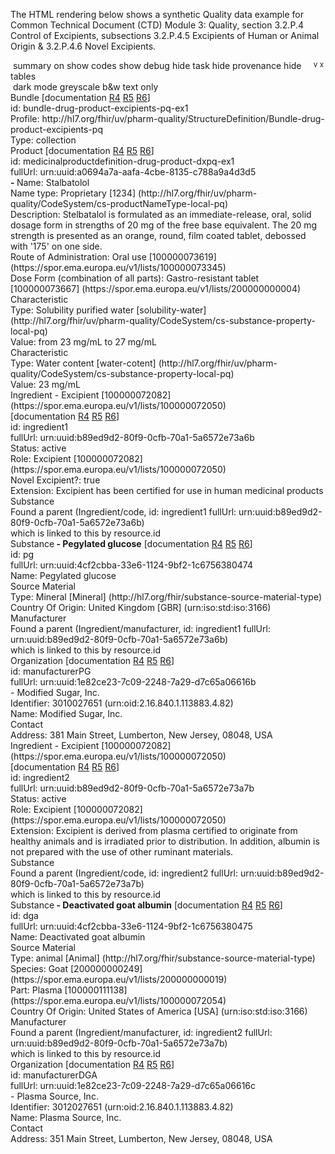 The HTML rendering below shows a synthetic Quality data example for Common Technical Document (CTD) Module 3: Quality, section 3.2.P.4 Control of Excipients, subsections 3.2.P.4.5 Excipients of Human or Animal Origin & 3.2.P.4.6 Novel Excipients.
<html>
<body>
<div class="greyable">
<div class="controls remove"><span> </span><span class="button" onclick="toggleSummary(this)" title="summary view">summary on</span><span> </span><span class="button" onclick="toggleCodes(this)" title="details of code systems">show codes</span><span> </span><span class="button" onclick="toggleDebug(this)" title="extra technical info">show debug</span><span style="float:right; margin-right:3px;"><span class="buttonNoUnderlineHidden" onclick="toggleLowerControls(this)"><sup title="expand this"> v </sup></span><span class="buttonNoUnderline" onclick="toggleRemove(this)"><sup title="close this">x</sup></span></span><span> </span><span class="button" onclick="toggleRemoveTask(this)" title="details of tasks for changes">hide task</span><span> </span><span class="button" onclick="toggleRemoveProvenance(this)" title="details of provenance for changes">hide provenance</span><span> </span><span class="button" onclick="toggleRemoveTables(this)" title="tabular data">hide tables</span><br><span> </span><span class="button" onclick="toggleDarkMode(this)" title="darkened display">dark mode</span><span> </span><span class="button" onclick="toggleApplyGreyscale(this)" title="grey and white display">greyscale</span><span> </span><span class="button" onclick="toggleBlackAndWhite(this,false)" title="black and white display">b&amp;w</span><span> </span><span class="button" onclick="togglePlainMode(this);" title="plain text display">text only</span></div>
<div class="divBody">
<div style="position:relative" class="summaryUnit" ondblclick="summaryHandler(event)">
<div class="debugOffBorder">
<div class="bundleBorder">
<div class="debugOff">
<div class="bundle"><a class="plainLink"><span class="bold" title="Bundle (id: bundle-drug-product-excipients-pq-ex1)
Profile: http://hl7.org/fhir/uv/pharm-quality/StructureDefinition/Bundle-drug-product-excipients-pq 

<Bundle>
    <id value=&quot;bundle-drug-product-excipients-pq-ex1&quot;/>
    <meta>
        <profile value=&quot;http://hl7.org/fhir/uv/pharm-quality/StructureDefinition/Bundle-drug-product-excipients-pq&quot;/>
    </meta>
    <type value=&quot;collection&quot;/>
    <!-- MedicinalProductDefinition - the main resource in any product scenario -->
    <entry>
        <fullUrl value=&quot;urn:uuid:a0694a7a-aafa-4cbe-8135-c788a9a4d3d5&quot;/>
        <resource>
            <!-- Section 1.1 - DP Identification -->
            <MedicinalProductDefinition>
                <id value=&quot;medicinalproductdefinition-drug-product-dxpq-ex1&quot;/>
                <description value=&quot;Stelbatalol is formulated as an immediate-release, oral, solid dosage form in strengths of 20 mg of the free base equivalent. The 20 mg strength is presented as an orange, round, film coated tablet, debossed with '175' on one side.&quot;/>
                <combinedPharmaceuticalDoseForm>
                    <coding>
                        <system value=&quot;https://spor.ema.europa.eu/v1/lists/200000000004&quot;/>
                        <code value=&quot;100000073667&quot;/>
                        <display value=&quot;Gastro-resistant tablet&quot;/>
                    </coding>
                </combinedPharmaceuticalDoseForm>
                <route>
                    <coding>
                        <system value=&quot;https://spor.ema.europa.eu/v1/lists/100000073345&quot;/>
                        <code value=&quot;100000073619&quot;/>
                        <display value=&quot;Oral use&quot;/>
                    </coding>
                </route>
                <name>
                    <productName value=&quot;Stalbatolol&quot;/>
                    <type>
                        <coding>
                            <system value=&quot;http://hl7.org/fhir/uv/pharm-quality/CodeSystem/cs-productNameType-local-pq&quot;/>
                            <code value=&quot;1234&quot;/>
                            <display value=&quot;Proprietary&quot;/>
                        </coding>
                    </type>
                </name>
                <characteristic>
                    <extension url=&quot;http://hl7.org/fhir/uv/pharm-quality/StructureDefinition/Extension-substance-property-range-pq&quot;>
                        <valueRange>
                            <low>
                                <value value=&quot;23&quot;/>
                                <unit value=&quot;mg/mL&quot;/>
                            </low>
                            <high>
                                <value value=&quot;27&quot;/>
                                <unit value=&quot;mg/mL&quot;/>
                            </high>
                        </valueRange>
                    </extension>
                    <type>
                        <coding>
                            <system value=&quot;http://hl7.org/fhir/uv/pharm-quality/CodeSystem/cs-substance-property-local-pq&quot;/>
                            <code value=&quot;solubility-water&quot;/>
                            <display value=&quot;Solubility purified water&quot;/>
                        </coding>
                    </type>
                </characteristic>
                <characteristic>
                    <type>
                        <coding>
                            <system value=&quot;http://hl7.org/fhir/uv/pharm-quality/CodeSystem/cs-substance-property-local-pq&quot;/>
                            <code value=&quot;water-cotent&quot;/>
                            <display value=&quot;Water content&quot;/>
                        </coding>
                    </type>
                    <valueQuantity>
                        <value value=&quot;23&quot;/>
                        <unit value=&quot;mg/mL&quot;/>
                    </valueQuantity>
                </characteristic>
            </MedicinalProductDefinition>
        </resource>
    </entry>
    <entry>
        <fullUrl value=&quot;urn:uuid:1e82ce23-7c09-2248-7a29-d7c65a06616b&quot;/>
        <resource>
            <Organization>
                <id value=&quot;manufacturerPG&quot;/>
                <identifier>
                    <!-- FDA establishment identifier -->
                    <system value=&quot;urn:oid:2.16.840.1.113883.4.82&quot;/>
                    <value value=&quot;3010027651&quot;/>
                </identifier>
                <name value=&quot;Modified Sugar, Inc.&quot;/>
                <contact>
                    <address>
                        <line value=&quot;381 Main Street&quot;/>
                        <city value=&quot;Lumberton&quot;/>
                        <state value=&quot;New Jersey&quot;/>
                        <postalCode value=&quot;08048&quot;/>
                        <country value=&quot;USA&quot;/>
                    </address>
                </contact>
            </Organization>
        </resource>
    </entry>
    <entry>
        <fullUrl value=&quot;urn:uuid:1e82ce23-7c09-2248-7a29-d7c65a06616c&quot;/>
        <resource>
            <Organization>
                <id value=&quot;manufacturerDGA&quot;/>
                <identifier>
                    <!-- FDA establishment identifier -->
                    <system value=&quot;urn:oid:2.16.840.1.113883.4.82&quot;/>
                    <value value=&quot;3012027651&quot;/>
                </identifier>
                <name value=&quot;Plasma Source, Inc.&quot;/>
                <contact>
                    <address>
                        <line value=&quot;351 Main Street&quot;/>
                        <city value=&quot;Lumberton&quot;/>
                        <state value=&quot;New Jersey&quot;/>
                        <postalCode value=&quot;08048&quot;/>
                        <country value=&quot;USA&quot;/>
                    </address>
                </contact>
            </Organization>
        </resource>
    </entry>
    <entry>
        <fullUrl value=&quot;urn:uuid:b89ed9d2-80f9-0cfb-70a1-5a6572e73a6b&quot;/>
        <resource>
            <Ingredient>
                <id value=&quot;ingredient1&quot;/>
                <extension url=&quot;http://hl7.org/fhir/uv/pharm-quality/StructureDefinition/Extension-novel-excipient-pq&quot;>
                    <valueBoolean value=&quot;true&quot;/>
                </extension>
                <extension url=&quot;http://hl7.org/fhir/uv/pharm-quality/StructureDefinition/Extension-suitability-for-use-pq&quot;>
                    <valueString value=&quot;Excipient has been certified for use in human medicinal products&quot;/>
                </extension>
                <status value=&quot;active&quot;/>
                <for>
                    <reference value=&quot;MedicinalProductDefinition/medicinalproductdefinition-drug-product-dxpq-ex1&quot;/>
                </for>
                <role>
                    <coding>
                        <system value=&quot;https://spor.ema.europa.eu/v1/lists/100000072050&quot;/>
                        <code value=&quot;100000072082&quot;/>
                        <display value=&quot;Excipient&quot;/>
                    </coding>
                </role>
                <manufacturer>
                    <manufacturer>
                        <reference value=&quot;Organization/manufacturerPG&quot;/>
                    </manufacturer>
                </manufacturer>
                <substance>
                    <code>
                        <reference>
                            <reference value=&quot;SubstanceDefinition/pg&quot;/>
                        </reference>
                    </code>
                </substance>
            </Ingredient>
        </resource>
    </entry>
    <!-- Section 2.1 - DP Composition - Product Component -->
    <entry>
        <fullUrl value=&quot;urn:uuid:4cf2cbba-33e6-1124-9bf2-1c6756380474&quot;/>
        <resource>
            <SubstanceDefinition>
                <id value=&quot;pg&quot;/>
                <name>
                    <name value=&quot;Pegylated glucose&quot;/>
                </name>
                <sourceMaterial>
                    <type>
                        <coding>
                            <system value=&quot;http://hl7.org/fhir/substance-source-material-type&quot;/>
                            <code value=&quot;Mineral&quot;/>
                            <display value=&quot;Mineral&quot;/>
                            <!-- to mean &quot;non-biological&quot; -->
                        </coding>
                    </type>
                    <countryOfOrigin>
                        <coding>
                            <system value=&quot;urn:iso:std:iso:3166&quot;/>
                            <code value=&quot;GBR&quot;/>
                            <display value=&quot;United Kingdom&quot;/>
                        </coding>
                    </countryOfOrigin>
                </sourceMaterial>
            </SubstanceDefinition>
        </resource>
    </entry>
    <entry>
        <fullUrl value=&quot;urn:uuid:b89ed9d2-80f9-0cfb-70a1-5a6572e73a7b&quot;/>
        <resource>
            <Ingredient>
                <id value=&quot;ingredient2&quot;/>
                <extension url=&quot;http://hl7.org/fhir/uv/pharm-quality/StructureDefinition/Extension-suitability-for-use-pq&quot;>
                    <valueString value=&quot;Excipient is derived from plasma certified to originate from healthy animals and is irradiated prior to distribution.  In addition, albumin is not prepared with the use of other ruminant materials.&quot;/>
                </extension>
                <status value=&quot;active&quot;/>
                <for>
                    <reference value=&quot;MedicinalProductDefinition/medicinalproductdefinition-drug-product-dxpq-ex1&quot;/>
                </for>
                <role>
                    <coding>
                        <system value=&quot;https://spor.ema.europa.eu/v1/lists/100000072050&quot;/>
                        <code value=&quot;100000072082&quot;/>
                        <display value=&quot;Excipient&quot;/>
                    </coding>
                </role>
                <manufacturer>
                    <manufacturer>
                        <reference value=&quot;Organization/manufacturerDGA&quot;/>
                    </manufacturer>
                </manufacturer>
                <substance>
                    <code>
                        <reference>
                            <reference value=&quot;SubstanceDefinition/dga&quot;/>
                        </reference>
                    </code>
                </substance>
            </Ingredient>
        </resource>
    </entry>
    <entry>
        <fullUrl value=&quot;urn:uuid:4cf2cbba-33e6-1124-9bf2-1c6756380475&quot;/>
        <resource>
            <SubstanceDefinition>
                <id value=&quot;dga&quot;/>
                <name>
                    <name value=&quot;Deactivated goat albumin&quot;/>
                </name>
                <sourceMaterial>
                    <type>
                        <coding>
                            <system value=&quot;http://hl7.org/fhir/substance-source-material-type&quot;/>
                            <code value=&quot;Animal&quot;/>
                            <display value=&quot;animal&quot;/>
                        </coding>
                    </type>
                    <species>
                        <coding>
                            <system value=&quot;https://spor.ema.europa.eu/v1/lists/200000000019&quot;/>
                            <code value=&quot;200000000249&quot;/>
                            <display value=&quot;Goat&quot;/>
                        </coding>
                    </species>
                    <part>
                        <coding>
                            <system value=&quot;https://spor.ema.europa.eu/v1/lists/100000072054&quot;/>
                            <code value=&quot;100000111138&quot;/>
                            <display value=&quot;Plasma&quot;/>
                        </coding>
                    </part>
                    <countryOfOrigin>
                        <coding>
                            <system value=&quot;urn:iso:std:iso:3166&quot;/>
                            <code value=&quot;USA&quot;/>
                            <display value=&quot;United States of America&quot;/>
                        </coding>
                    </countryOfOrigin>
                </sourceMaterial>
            </SubstanceDefinition>
        </resource>
    </entry>" id="Bundle-bundle-drug-product-excipients-pq-ex1">Bundle</span></a><span class="debugOff"> [documentation <a target="_blank" href="http://hl7.org/fhir/R4/bundle.html#tt-uml">R4</a> <a target="_blank" href="http://hl7.org/fhir/bundle.html#tt-uml">R5</a> <a target="_blank" href="http://build.fhir.org/bundle.html#tt-uml">R6</a>]</span><div class="debugOff">id: bundle-drug-product-excipients-pq-ex1</div>
<div class="debugOff"></div>
<div class="debugOff"><span title="
<Bundle>
    <meta>
        <profile value=&quot;http://hl7.org/fhir/uv/pharm-quality/StructureDefinition/Bundle-drug-product-excipients-pq&quot;>">Profile: </span><span>http://hl7.org/fhir/uv/pharm-quality/StructureDefinition/Bundle-drug-product-excipients-pq</span></div>
<div><span title="
<Bundle>
    ...
    <type value=&quot;collection&quot;>">Type: </span><span><span>collection</span></span></div>
</div>
</div>
<div>
<div ondblclick="summaryHandler(event)" class="indent mpd summaryUnit"><a class="plainLink"><span class="bold" title="MedicinalProductDefinition (id: medicinalproductdefinition-drug-product-dxpq-ex1)(fullUrl: urn:uuid:a0694a7a-aafa-4cbe-8135-c788a9a4d3d5)

<Bundle>
    <entry>
        <resource>
            <MedicinalProductDefinition>
                <id value=&quot;medicinalproductdefinition-drug-product-dxpq-ex1&quot;/>
                <description value=&quot;Stelbatalol is formulated as an immediate-release, oral, solid dosage form in strengths of 20 mg of the free base equivalent. The 20 mg strength is presented as an orange, round, film coated tablet, debossed with '175' on one side.&quot;/>
                <combinedPharmaceuticalDoseForm>
                    <coding>
                        <system value=&quot;https://spor.ema.europa.eu/v1/lists/200000000004&quot;/>
                        <code value=&quot;100000073667&quot;/>
                        <display value=&quot;Gastro-resistant tablet&quot;/>
                    </coding>
                </combinedPharmaceuticalDoseForm>
                <route>
                    <coding>
                        <system value=&quot;https://spor.ema.europa.eu/v1/lists/100000073345&quot;/>
                        <code value=&quot;100000073619&quot;/>
                        <display value=&quot;Oral use&quot;/>
                    </coding>
                </route>
                <name>
                    <productName value=&quot;Stalbatolol&quot;/>
                    <type>
                        <coding>
                            <system value=&quot;http://hl7.org/fhir/uv/pharm-quality/CodeSystem/cs-productNameType-local-pq&quot;/>
                            <code value=&quot;1234&quot;/>
                            <display value=&quot;Proprietary&quot;/>
                        </coding>
                    </type>
                </name>
                <characteristic>
                    <extension url=&quot;http://hl7.org/fhir/uv/pharm-quality/StructureDefinition/Extension-substance-property-range-pq&quot;>
                        <valueRange>
                            <low>
                                <value value=&quot;23&quot;/>
                                <unit value=&quot;mg/mL&quot;/>
                            </low>
                            <high>
                                <value value=&quot;27&quot;/>
                                <unit value=&quot;mg/mL&quot;/>
                            </high>
                        </valueRange>
                    </extension>
                    <type>
                        <coding>
                            <system value=&quot;http://hl7.org/fhir/uv/pharm-quality/CodeSystem/cs-substance-property-local-pq&quot;/>
                            <code value=&quot;solubility-water&quot;/>
                            <display value=&quot;Solubility purified water&quot;/>
                        </coding>
                    </type>
                </characteristic>
                <characteristic>
                    <type>
                        <coding>
                            <system value=&quot;http://hl7.org/fhir/uv/pharm-quality/CodeSystem/cs-substance-property-local-pq&quot;/>
                            <code value=&quot;water-cotent&quot;/>
                            <display value=&quot;Water content&quot;/>
                        </coding>
                    </type>
                    <valueQuantity>
                        <value value=&quot;23&quot;/>
                        <unit value=&quot;mg/mL&quot;/>
                    </valueQuantity>
                </characteristic>" id="MedicinalProductDefinition-medicinalproductdefinition-drug-product-dxpq-ex1">Product</span></a><span class="summaryHiddenOff"><span class="debugOff"> [documentation <a target="_blank" href="http://hl7.org/fhir/R4/medicinalproductdefinition.html#tt-uml">R4</a> <a target="_blank" href="http://hl7.org/fhir/medicinalproductdefinition.html#tt-uml">R5</a> <a target="_blank" href="http://build.fhir.org/medicinalproductdefinition.html#tt-uml">R6</a>]</span><div class="debugOff">id: medicinalproductdefinition-drug-product-dxpq-ex1</div>
<div class="debugOff"> fullUrl: urn:uuid:a0694a7a-aafa-4cbe-8135-c788a9a4d3d5</div></span><div class="summaryHiddenOff"></div><span class="summaryShowsOff"><b> - </b></span><span title="
<Bundle>
    <entry>
        <resource>
            <MedicinalProductDefinition>
                ...
                <name>
                    <productName value=&quot;Stalbatolol&quot;/>
                    <type>
                        <coding>
                            <system value=&quot;http://hl7.org/fhir/uv/pharm-quality/CodeSystem/cs-productNameType-local-pq&quot;/>
                            <code value=&quot;1234&quot;/>
                            <display value=&quot;Proprietary&quot;/>
                        </coding>
                    </type>" class="bold"><span class="summaryHiddenOff">Name: </span><span>Stalbatolol</span></span><div class="summaryHiddenOff">
<div><span title="
<Bundle>
    <entry>
        <resource>
            <MedicinalProductDefinition>
                <name>
                    ...
                    <type>
                        <coding>
                            <system value=&quot;http://hl7.org/fhir/uv/pharm-quality/CodeSystem/cs-productNameType-local-pq&quot;/>
                            <code value=&quot;1234&quot;/>
                            <display value=&quot;Proprietary&quot;/>
                        </coding>">Name type: </span><span title="
<Bundle>
    <entry>
        <resource>
            <MedicinalProductDefinition>
                <name>
                    <type>
                        <coding>
                            <system value=&quot;http://hl7.org/fhir/uv/pharm-quality/CodeSystem/cs-productNameType-local-pq&quot;/>
                            <code value=&quot;1234&quot;/>
                            <display value=&quot;Proprietary&quot;/>">Proprietary<span class="greyOff"> [1234]</span><span class="greyOff"> (http://hl7.org/fhir/uv/pharm-quality/CodeSystem/cs-productNameType-local-pq)</span></span></div>
</div>
<div class="summaryHiddenOff">
<div><span title="
<Bundle>
    <entry>
        <resource>
            <MedicinalProductDefinition>
                ...
                <description value=&quot;Stelbatalol is formulated as an immediate-release, oral, solid dosage form in strengths of 20 mg of the free base equivalent. The 20 mg strength is presented as an orange, round, film coated tablet, debossed with '175' on one side.&quot;>">Description: </span><span>Stelbatalol is formulated as an immediate-release, oral, solid dosage form in strengths of 20 mg of the free base equivalent. The 20 mg strength is presented as an orange, round, film coated tablet, debossed with '175' on one side.</span></div>
<div><span title="
<Bundle>
    <entry>
        <resource>
            <MedicinalProductDefinition>
                ...
                <route>
                    <coding>
                        <system value=&quot;https://spor.ema.europa.eu/v1/lists/100000073345&quot;/>
                        <code value=&quot;100000073619&quot;/>
                        <display value=&quot;Oral use&quot;/>
                    </coding>">Route of Administration: </span><span title="
<Bundle>
    <entry>
        <resource>
            <MedicinalProductDefinition>
                <route>
                    <coding>
                        <system value=&quot;https://spor.ema.europa.eu/v1/lists/100000073345&quot;/>
                        <code value=&quot;100000073619&quot;/>
                        <display value=&quot;Oral use&quot;/>">Oral use<span class="greyOff"> [100000073619]</span><span class="greyOff"> (https://spor.ema.europa.eu/v1/lists/100000073345)</span></span></div>
<div><span title="
<Bundle>
    <entry>
        <resource>
            <MedicinalProductDefinition>
                ...
                <combinedPharmaceuticalDoseForm>
                    <coding>
                        <system value=&quot;https://spor.ema.europa.eu/v1/lists/200000000004&quot;/>
                        <code value=&quot;100000073667&quot;/>
                        <display value=&quot;Gastro-resistant tablet&quot;/>
                    </coding>">Dose Form (combination of all parts): </span><span title="
<Bundle>
    <entry>
        <resource>
            <MedicinalProductDefinition>
                <combinedPharmaceuticalDoseForm>
                    <coding>
                        <system value=&quot;https://spor.ema.europa.eu/v1/lists/200000000004&quot;/>
                        <code value=&quot;100000073667&quot;/>
                        <display value=&quot;Gastro-resistant tablet&quot;/>">Gastro-resistant tablet<span class="greyOff"> [100000073667]</span><span class="greyOff"> (https://spor.ema.europa.eu/v1/lists/200000000004)</span></span></div>
<div class="summaryHiddenOff">
<div class="indent mpdl2"><span title="
<Bundle>
    <entry>
        <resource>
            <MedicinalProductDefinition>
                ...
                <characteristic>
                    <extension url=&quot;http://hl7.org/fhir/uv/pharm-quality/StructureDefinition/Extension-substance-property-range-pq&quot;>
                        <valueRange>
                            <low>
                                <value value=&quot;23&quot;/>
                                <unit value=&quot;mg/mL&quot;/>
                            </low>
                            <high>
                                <value value=&quot;27&quot;/>
                                <unit value=&quot;mg/mL&quot;/>
                            </high>
                        </valueRange>
                    </extension>
                    <type>
                        <coding>
                            <system value=&quot;http://hl7.org/fhir/uv/pharm-quality/CodeSystem/cs-substance-property-local-pq&quot;/>
                            <code value=&quot;solubility-water&quot;/>
                            <display value=&quot;Solubility purified water&quot;/>
                        </coding>
                    </type>">Characteristic</span><div><span title="
<Bundle>
    <entry>
        <resource>
            <MedicinalProductDefinition>
                <characteristic>
                    ...
                    <type>
                        <coding>
                            <system value=&quot;http://hl7.org/fhir/uv/pharm-quality/CodeSystem/cs-substance-property-local-pq&quot;/>
                            <code value=&quot;solubility-water&quot;/>
                            <display value=&quot;Solubility purified water&quot;/>
                        </coding>">Type: <span title="
<Bundle>
    <entry>
        <resource>
            <MedicinalProductDefinition>
                <characteristic>
                    <type>
                        <coding>
                            <system value=&quot;http://hl7.org/fhir/uv/pharm-quality/CodeSystem/cs-substance-property-local-pq&quot;/>
                            <code value=&quot;solubility-water&quot;/>
                            <display value=&quot;Solubility purified water&quot;/>">Solubility purified water<span class="greyOff"> [solubility-water]</span><span class="greyOff"> (http://hl7.org/fhir/uv/pharm-quality/CodeSystem/cs-substance-property-local-pq)</span></span></span></div>
<div><span title="
<Bundle>
    <entry>
        <resource>
            <MedicinalProductDefinition>
                <characteristic>
                    <extension url=&quot;http://hl7.org/fhir/uv/pharm-quality/StructureDefinition/Extension-substance-property-range-pq&quot;>
                        <valueRange>
                            <low>
                                <value value=&quot;23&quot;/>
                                <unit value=&quot;mg/mL&quot;/>
                            </low>
                            <high>
                                <value value=&quot;27&quot;/>
                                <unit value=&quot;mg/mL&quot;/>
                            </high>">Value: from <span title="
<Bundle>
    <entry>
        <resource>
            <MedicinalProductDefinition>
                <characteristic>
                    <extension url=&quot;http://hl7.org/fhir/uv/pharm-quality/StructureDefinition/Extension-substance-property-range-pq&quot;>
                        <valueRange>
                            <low>
                                <value value=&quot;23&quot;/>
                                <unit value=&quot;mg/mL&quot;/>">23 mg/mL</span> to <span title="
<Bundle>
    <entry>
        <resource>
            <MedicinalProductDefinition>
                <characteristic>
                    <extension url=&quot;http://hl7.org/fhir/uv/pharm-quality/StructureDefinition/Extension-substance-property-range-pq&quot;>
                        <valueRange>
                            ...
                            <high>
                                <value value=&quot;27&quot;/>
                                <unit value=&quot;mg/mL&quot;/>">27 mg/mL</span></span></div>
</div>
</div>
<div class="summaryHiddenOff">
<div class="indent mpdl2"><span title="
<Bundle>
    <entry>
        <resource>
            <MedicinalProductDefinition>
                ...
                <characteristic>
                    <type>
                        <coding>
                            <system value=&quot;http://hl7.org/fhir/uv/pharm-quality/CodeSystem/cs-substance-property-local-pq&quot;/>
                            <code value=&quot;water-cotent&quot;/>
                            <display value=&quot;Water content&quot;/>
                        </coding>
                    </type>
                    <valueQuantity>
                        <value value=&quot;23&quot;/>
                        <unit value=&quot;mg/mL&quot;/>
                    </valueQuantity>">Characteristic</span><div><span title="
<Bundle>
    <entry>
        <resource>
            <MedicinalProductDefinition>
                <characteristic>
                    <type>
                        <coding>
                            <system value=&quot;http://hl7.org/fhir/uv/pharm-quality/CodeSystem/cs-substance-property-local-pq&quot;/>
                            <code value=&quot;water-cotent&quot;/>
                            <display value=&quot;Water content&quot;/>
                        </coding>">Type: <span title="
<Bundle>
    <entry>
        <resource>
            <MedicinalProductDefinition>
                <characteristic>
                    <type>
                        <coding>
                            <system value=&quot;http://hl7.org/fhir/uv/pharm-quality/CodeSystem/cs-substance-property-local-pq&quot;/>
                            <code value=&quot;water-cotent&quot;/>
                            <display value=&quot;Water content&quot;/>">Water content<span class="greyOff"> [water-cotent]</span><span class="greyOff"> (http://hl7.org/fhir/uv/pharm-quality/CodeSystem/cs-substance-property-local-pq)</span></span></span></div>
<div><span title="
<Bundle>
    <entry>
        <resource>
            <MedicinalProductDefinition>
                <characteristic>
                    ...
                    <valueQuantity>
                        <value value=&quot;23&quot;/>
                        <unit value=&quot;mg/mL&quot;/>">Value: <span title="
<Bundle>
    <entry>
        <resource>
            <MedicinalProductDefinition>
                <characteristic>
                    ...
                    <valueQuantity>
                        <value value=&quot;23&quot;/>
                        <unit value=&quot;mg/mL&quot;/>">23 mg/mL</span></span></div>
</div>
</div>
</div>
<div class="summaryHiddenOff"></div>
<div class="indent ing summaryUnit" ondblclick="summaryHandler(event)"><a class="plainLink"><span class="bold" title="Ingredient (id: ingredient1)(fullUrl: urn:uuid:b89ed9d2-80f9-0cfb-70a1-5a6572e73a6b)

<Bundle>
    <entry>
        <resource>
            <Ingredient>
                <id value=&quot;ingredient1&quot;/>
                <extension url=&quot;http://hl7.org/fhir/uv/pharm-quality/StructureDefinition/Extension-novel-excipient-pq&quot;>
                    <valueBoolean value=&quot;true&quot;/>
                </extension>
                <extension url=&quot;http://hl7.org/fhir/uv/pharm-quality/StructureDefinition/Extension-suitability-for-use-pq&quot;>
                    <valueString value=&quot;Excipient has been certified for use in human medicinal products&quot;/>
                </extension>
                <status value=&quot;active&quot;/>
                <for>
                    <reference value=&quot;MedicinalProductDefinition/medicinalproductdefinition-drug-product-dxpq-ex1&quot;/>
                </for>
                <role>
                    <coding>
                        <system value=&quot;https://spor.ema.europa.eu/v1/lists/100000072050&quot;/>
                        <code value=&quot;100000072082&quot;/>
                        <display value=&quot;Excipient&quot;/>
                    </coding>
                </role>
                <manufacturer>
                    <manufacturer>
                        <reference value=&quot;Organization/manufacturerPG&quot;/>
                    </manufacturer>
                </manufacturer>
                <substance>
                    <code>
                        <reference>
                            <reference value=&quot;SubstanceDefinition/pg&quot;/>
                        </reference>
                    </code>
                </substance>" id="Ingredient-ingredient1">Ingredient</span></a><span class="summaryShowsOff"> - <span title="
<Bundle>
    <entry>
        <resource>
            <Ingredient>
                <role>
                    <coding>
                        <system value=&quot;https://spor.ema.europa.eu/v1/lists/100000072050&quot;/>
                        <code value=&quot;100000072082&quot;/>
                        <display value=&quot;Excipient&quot;/>">Excipient<span class="greyOff"> [100000072082]</span><span class="greyOff"> (https://spor.ema.europa.eu/v1/lists/100000072050)</span></span></span><div class="summaryHiddenOff"><span class="debugOff"> [documentation <a target="_blank" href="http://hl7.org/fhir/R4/ingredient.html#tt-uml">R4</a> <a target="_blank" href="http://hl7.org/fhir/ingredient.html#tt-uml">R5</a> <a target="_blank" href="http://build.fhir.org/ingredient.html#tt-uml">R6</a>]</span><div class="debugOff">id: ingredient1</div>
<div class="debugOff"> fullUrl: urn:uuid:b89ed9d2-80f9-0cfb-70a1-5a6572e73a6b</div>
<div class="debugOff"><span title="
<Bundle>
    <entry>
        <resource>
            <Ingredient>
                ...
                <status value=&quot;active&quot;>">Status: </span><span>active</span></div>
<div><span title="
<Bundle>
    <entry>
        <resource>
            <Ingredient>
                ...
                <role>
                    <coding>
                        <system value=&quot;https://spor.ema.europa.eu/v1/lists/100000072050&quot;/>
                        <code value=&quot;100000072082&quot;/>
                        <display value=&quot;Excipient&quot;/>
                    </coding>">Role: </span><span title="
<Bundle>
    <entry>
        <resource>
            <Ingredient>
                <role>
                    <coding>
                        <system value=&quot;https://spor.ema.europa.eu/v1/lists/100000072050&quot;/>
                        <code value=&quot;100000072082&quot;/>
                        <display value=&quot;Excipient&quot;/>">Excipient<span class="greyOff"> [100000072082]</span><span class="greyOff"> (https://spor.ema.europa.eu/v1/lists/100000072050)</span></span></div>
</div>
<div class="summaryHiddenOff"><span title="
<Bundle>
    <entry>
        <resource>
            <Ingredient>
                ...
                <extension url=&quot;http://hl7.org/fhir/uv/pharm-quality/StructureDefinition/Extension-novel-excipient-pq&quot;>
                    <valueBoolean value=&quot;true&quot;/>">Novel Excipient?: </span><span>true</span></div>
<div class="summaryHiddenOff"><span title="
<Bundle>
    <entry>
        <resource>
            <Ingredient>
                ...
                <extension url=&quot;http://hl7.org/fhir/uv/pharm-quality/StructureDefinition/Extension-suitability-for-use-pq&quot;>
                    <valueString value=&quot;Excipient has been certified for use in human medicinal products&quot;/>">Extension: </span><span>Excipient has been certified for use in human medicinal products</span></div>
<div class="indent ingsub"><span title="
<Bundle>
    <entry>
        <resource>
            <Ingredient>
                ...
                <substance>
                    <code>
                        <reference>
                            <reference value=&quot;SubstanceDefinition/pg&quot;/>
                        </reference>
                    </code>">Substance</span><div class="indent sbd summaryUnit" ondblclick="summaryHandler(event)">
<div class="debugOff"><span>Found a parent (Ingredient/code, id: ingredient1 fullUrl: urn:uuid:b89ed9d2-80f9-0cfb-70a1-5a6572e73a6b)<br>which is linked to this by resource.id</span></div><a class="plainLink"><span class="bold" title="SubstanceDefinition (id: pg)(fullUrl: urn:uuid:4cf2cbba-33e6-1124-9bf2-1c6756380474)

<Bundle>
    <entry>
        <resource>
            <SubstanceDefinition>
                <id value=&quot;pg&quot;/>
                <name>
                    <name value=&quot;Pegylated glucose&quot;/>
                </name>
                <sourceMaterial>
                    <type>
                        <coding>
                            <system value=&quot;http://hl7.org/fhir/substance-source-material-type&quot;/>
                            <code value=&quot;Mineral&quot;/>
                            <display value=&quot;Mineral&quot;/>
                            <!-- to mean &quot;non-biological&quot; -->
                        </coding>
                    </type>
                    <countryOfOrigin>
                        <coding>
                            <system value=&quot;urn:iso:std:iso:3166&quot;/>
                            <code value=&quot;GBR&quot;/>
                            <display value=&quot;United Kingdom&quot;/>
                        </coding>
                    </countryOfOrigin>
                </sourceMaterial>" id="SubstanceDefinition-pg">Substance</span></a><span class="summaryShowsOff"><b> - Pegylated glucose</b></span><span class="debugOff"> [documentation <a target="_blank" href="http://hl7.org/fhir/R4/substancedefinition.html#tt-uml">R4</a> <a target="_blank" href="http://hl7.org/fhir/substancedefinition.html#tt-uml">R5</a> <a target="_blank" href="http://build.fhir.org/substancedefinition.html#tt-uml">R6</a>]</span><div class="debugOff">id: pg</div>
<div class="debugOff"> fullUrl: urn:uuid:4cf2cbba-33e6-1124-9bf2-1c6756380474</div>
<div class="summaryHiddenOff">
<div class="indent sbddetails">
<div><span title="
<Bundle>
    <entry>
        <resource>
            <SubstanceDefinition>
                <name>
                    <name value=&quot;Pegylated glucose&quot;>">Name: </span><span><span>Pegylated glucose</span></span></div>
</div>
</div>
<div class="summaryHiddenOff"></div>
<div class="summaryHiddenOff"></div>
<div class="summaryHiddenOff">
<div class="summaryHiddenOff">
<div class="indent sbddetails2">
						Source Material
						<div><span title="
<Bundle>
    <entry>
        <resource>
            <SubstanceDefinition>
                <sourceMaterial>
                    <type>
                        <coding>
                            <system value=&quot;http://hl7.org/fhir/substance-source-material-type&quot;/>
                            <code value=&quot;Mineral&quot;/>
                            <display value=&quot;Mineral&quot;/>
                            <!-- to mean &quot;non-biological&quot; -->
                        </coding>">Type: </span><span><span title="
<Bundle>
    <entry>
        <resource>
            <SubstanceDefinition>
                <sourceMaterial>
                    <type>
                        <coding>
                            <system value=&quot;http://hl7.org/fhir/substance-source-material-type&quot;/>
                            <code value=&quot;Mineral&quot;/>
                            <display value=&quot;Mineral&quot;/>
                            <!-- to mean &quot;non-biological&quot; -->">Mineral<span class="greyOff"> [Mineral]</span><span class="greyOff"> (http://hl7.org/fhir/substance-source-material-type)</span></span></span></div>
<div><span title="
<Bundle>
    <entry>
        <resource>
            <SubstanceDefinition>
                <sourceMaterial>
                    ...
                    <countryOfOrigin>
                        <coding>
                            <system value=&quot;urn:iso:std:iso:3166&quot;/>
                            <code value=&quot;GBR&quot;/>
                            <display value=&quot;United Kingdom&quot;/>
                        </coding>">Country Of Origin: </span><span><span title="
<Bundle>
    <entry>
        <resource>
            <SubstanceDefinition>
                <sourceMaterial>
                    <countryOfOrigin>
                        <coding>
                            <system value=&quot;urn:iso:std:iso:3166&quot;/>
                            <code value=&quot;GBR&quot;/>
                            <display value=&quot;United Kingdom&quot;/>">United Kingdom<span class="greyOff"> [GBR]</span><span class="greyOff"> (urn:iso:std:iso:3166)</span></span></span></div>
</div>
</div>
</div>
<div class="summaryHiddenOff"></div>
<div class="summaryHiddenOff"></div>
</div>
<div class="summaryHiddenOff"></div>
</div>
<div class="summaryHiddenOff">
<div class="indent prr"><span title="
<Bundle>
    <entry>
        <resource>
            <Ingredient>
                <manufacturer>
                    <manufacturer>
                        <reference value=&quot;Organization/manufacturerPG&quot;/>">Manufacturer</span><div class="indent org summaryUnit" ondblclick="summaryHandler(event)">
<div class="debugOff"><span>Found a parent (Ingredient/manufacturer, id: ingredient1 fullUrl: urn:uuid:b89ed9d2-80f9-0cfb-70a1-5a6572e73a6b)<br>which is linked to this by resource.id</span></div><a class="plainLink"><span class="bold" title="Organization (id: manufacturerPG)(fullUrl: urn:uuid:1e82ce23-7c09-2248-7a29-d7c65a06616b)

<Bundle>
    <entry>
        <resource>
            <Organization>
                <id value=&quot;manufacturerPG&quot;/>
                <identifier>
                    <!-- FDA establishment identifier -->
                    <system value=&quot;urn:oid:2.16.840.1.113883.4.82&quot;/>
                    <value value=&quot;3010027651&quot;/>
                </identifier>
                <name value=&quot;Modified Sugar, Inc.&quot;/>
                <contact>
                    <address>
                        <line value=&quot;381 Main Street&quot;/>
                        <city value=&quot;Lumberton&quot;/>
                        <state value=&quot;New Jersey&quot;/>
                        <postalCode value=&quot;08048&quot;/>
                        <country value=&quot;USA&quot;/>
                    </address>
                </contact>" id="Organization-manufacturerPG">Organization</span></a><span class="debugOff"> [documentation <a target="_blank" href="http://hl7.org/fhir/R4/organization.html#tt-uml">R4</a> <a target="_blank" href="http://hl7.org/fhir/organization.html#tt-uml">R5</a> <a target="_blank" href="http://build.fhir.org/organization.html#tt-uml">R6</a>]</span><div class="debugOff">id: manufacturerPG</div>
<div class="debugOff"> fullUrl: urn:uuid:1e82ce23-7c09-2248-7a29-d7c65a06616b</div><span class="summaryShowsOff"> - Modified Sugar, Inc.</span><div class="summaryHiddenOff">
<div><span title="
<Bundle>
    <entry>
        <resource>
            <Organization>
                ...
                <identifier>
                    <!-- FDA establishment identifier -->
                    <system value=&quot;urn:oid:2.16.840.1.113883.4.82&quot;/>
                    <value value=&quot;3010027651&quot;/>">Identifier: </span><span title="
<Bundle>
    <entry>
        <resource>
            <Organization>
                ...
                <identifier>
                    <!-- FDA establishment identifier -->
                    <system value=&quot;urn:oid:2.16.840.1.113883.4.82&quot;/>
                    <value value=&quot;3010027651&quot;/>">3010027651<span class="greyOff"> (urn:oid:2.16.840.1.113883.4.82)</span></span></div>
</div>
<div class="summaryHiddenOff">
<div><span title="
<Bundle>
    <entry>
        <resource>
            <Organization>
                ...
                <name value=&quot;Modified Sugar, Inc.&quot;>">Name: </span><span>Modified Sugar, Inc.</span></div>
<div class="indent org2">
					Contact
					<div><span title="
<Bundle>
    <entry>
        <resource>
            <Organization>
                <contact>
                    <address>
                        <line value=&quot;381 Main Street&quot;/>
                        <city value=&quot;Lumberton&quot;/>
                        <state value=&quot;New Jersey&quot;/>
                        <postalCode value=&quot;08048&quot;/>
                        <country value=&quot;USA&quot;/>">Address: </span><span title="
<Bundle>
    <entry>
        <resource>
            <Organization>
                <contact>
                    <address>
                        <line value=&quot;381 Main Street&quot;>">381 Main Street</span>, <span title="
<Bundle>
    <entry>
        <resource>
            <Organization>
                <contact>
                    <address>
                        ...
                        <city value=&quot;Lumberton&quot;>">Lumberton</span>, <span title="
<Bundle>
    <entry>
        <resource>
            <Organization>
                <contact>
                    <address>
                        ...
                        <state value=&quot;New Jersey&quot;>">New Jersey</span>, <span title="
<Bundle>
    <entry>
        <resource>
            <Organization>
                <contact>
                    <address>
                        ...
                        <postalCode value=&quot;08048&quot;>">08048</span>, <span title="
<Bundle>
    <entry>
        <resource>
            <Organization>
                <contact>
                    <address>
                        ...
                        <country value=&quot;USA&quot;>">USA</span></div>
</div>
</div>
</div>
</div>
</div>
</div>
<div class="indent ing summaryUnit" ondblclick="summaryHandler(event)"><a class="plainLink"><span class="bold" title="Ingredient (id: ingredient2)(fullUrl: urn:uuid:b89ed9d2-80f9-0cfb-70a1-5a6572e73a7b)

<Bundle>
    <entry>
        <resource>
            <Ingredient>
                <id value=&quot;ingredient2&quot;/>
                <extension url=&quot;http://hl7.org/fhir/uv/pharm-quality/StructureDefinition/Extension-suitability-for-use-pq&quot;>
                    <valueString value=&quot;Excipient is derived from plasma certified to originate from healthy animals and is irradiated prior to distribution.  In addition, albumin is not prepared with the use of other ruminant materials.&quot;/>
                </extension>
                <status value=&quot;active&quot;/>
                <for>
                    <reference value=&quot;MedicinalProductDefinition/medicinalproductdefinition-drug-product-dxpq-ex1&quot;/>
                </for>
                <role>
                    <coding>
                        <system value=&quot;https://spor.ema.europa.eu/v1/lists/100000072050&quot;/>
                        <code value=&quot;100000072082&quot;/>
                        <display value=&quot;Excipient&quot;/>
                    </coding>
                </role>
                <manufacturer>
                    <manufacturer>
                        <reference value=&quot;Organization/manufacturerDGA&quot;/>
                    </manufacturer>
                </manufacturer>
                <substance>
                    <code>
                        <reference>
                            <reference value=&quot;SubstanceDefinition/dga&quot;/>
                        </reference>
                    </code>
                </substance>" id="Ingredient-ingredient2">Ingredient</span></a><span class="summaryShowsOff"> - <span title="
<Bundle>
    <entry>
        <resource>
            <Ingredient>
                <role>
                    <coding>
                        <system value=&quot;https://spor.ema.europa.eu/v1/lists/100000072050&quot;/>
                        <code value=&quot;100000072082&quot;/>
                        <display value=&quot;Excipient&quot;/>">Excipient<span class="greyOff"> [100000072082]</span><span class="greyOff"> (https://spor.ema.europa.eu/v1/lists/100000072050)</span></span></span><div class="summaryHiddenOff"><span class="debugOff"> [documentation <a target="_blank" href="http://hl7.org/fhir/R4/ingredient.html#tt-uml">R4</a> <a target="_blank" href="http://hl7.org/fhir/ingredient.html#tt-uml">R5</a> <a target="_blank" href="http://build.fhir.org/ingredient.html#tt-uml">R6</a>]</span><div class="debugOff">id: ingredient2</div>
<div class="debugOff"> fullUrl: urn:uuid:b89ed9d2-80f9-0cfb-70a1-5a6572e73a7b</div>
<div class="debugOff"><span title="
<Bundle>
    <entry>
        <resource>
            <Ingredient>
                ...
                <status value=&quot;active&quot;>">Status: </span><span>active</span></div>
<div><span title="
<Bundle>
    <entry>
        <resource>
            <Ingredient>
                ...
                <role>
                    <coding>
                        <system value=&quot;https://spor.ema.europa.eu/v1/lists/100000072050&quot;/>
                        <code value=&quot;100000072082&quot;/>
                        <display value=&quot;Excipient&quot;/>
                    </coding>">Role: </span><span title="
<Bundle>
    <entry>
        <resource>
            <Ingredient>
                <role>
                    <coding>
                        <system value=&quot;https://spor.ema.europa.eu/v1/lists/100000072050&quot;/>
                        <code value=&quot;100000072082&quot;/>
                        <display value=&quot;Excipient&quot;/>">Excipient<span class="greyOff"> [100000072082]</span><span class="greyOff"> (https://spor.ema.europa.eu/v1/lists/100000072050)</span></span></div>
</div>
<div class="summaryHiddenOff"><span title="
<Bundle>
    <entry>
        <resource>
            <Ingredient>
                ...
                <extension url=&quot;http://hl7.org/fhir/uv/pharm-quality/StructureDefinition/Extension-suitability-for-use-pq&quot;>
                    <valueString value=&quot;Excipient is derived from plasma certified to originate from healthy animals and is irradiated prior to distribution.  In addition, albumin is not prepared with the use of other ruminant materials.&quot;/>">Extension: </span><span>Excipient is derived from plasma certified to originate from healthy animals and is irradiated prior to distribution.  In addition, albumin is not prepared with the use of other ruminant materials.</span></div>
<div class="indent ingsub"><span title="
<Bundle>
    <entry>
        <resource>
            <Ingredient>
                ...
                <substance>
                    <code>
                        <reference>
                            <reference value=&quot;SubstanceDefinition/dga&quot;/>
                        </reference>
                    </code>">Substance</span><div class="indent sbd summaryUnit" ondblclick="summaryHandler(event)">
<div class="debugOff"><span>Found a parent (Ingredient/code, id: ingredient2 fullUrl: urn:uuid:b89ed9d2-80f9-0cfb-70a1-5a6572e73a7b)<br>which is linked to this by resource.id</span></div><a class="plainLink"><span class="bold" title="SubstanceDefinition (id: dga)(fullUrl: urn:uuid:4cf2cbba-33e6-1124-9bf2-1c6756380475)

<Bundle>
    <entry>
        <resource>
            <SubstanceDefinition>
                <id value=&quot;dga&quot;/>
                <name>
                    <name value=&quot;Deactivated goat albumin&quot;/>
                </name>
                <sourceMaterial>
                    <type>
                        <coding>
                            <system value=&quot;http://hl7.org/fhir/substance-source-material-type&quot;/>
                            <code value=&quot;Animal&quot;/>
                            <display value=&quot;animal&quot;/>
                        </coding>
                    </type>
                    <species>
                        <coding>
                            <system value=&quot;https://spor.ema.europa.eu/v1/lists/200000000019&quot;/>
                            <code value=&quot;200000000249&quot;/>
                            <display value=&quot;Goat&quot;/>
                        </coding>
                    </species>
                    <part>
                        <coding>
                            <system value=&quot;https://spor.ema.europa.eu/v1/lists/100000072054&quot;/>
                            <code value=&quot;100000111138&quot;/>
                            <display value=&quot;Plasma&quot;/>
                        </coding>
                    </part>
                    <countryOfOrigin>
                        <coding>
                            <system value=&quot;urn:iso:std:iso:3166&quot;/>
                            <code value=&quot;USA&quot;/>
                            <display value=&quot;United States of America&quot;/>
                        </coding>
                    </countryOfOrigin>
                </sourceMaterial>" id="SubstanceDefinition-dga">Substance</span></a><span class="summaryShowsOff"><b> - Deactivated goat albumin</b></span><span class="debugOff"> [documentation <a target="_blank" href="http://hl7.org/fhir/R4/substancedefinition.html#tt-uml">R4</a> <a target="_blank" href="http://hl7.org/fhir/substancedefinition.html#tt-uml">R5</a> <a target="_blank" href="http://build.fhir.org/substancedefinition.html#tt-uml">R6</a>]</span><div class="debugOff">id: dga</div>
<div class="debugOff"> fullUrl: urn:uuid:4cf2cbba-33e6-1124-9bf2-1c6756380475</div>
<div class="summaryHiddenOff">
<div class="indent sbddetails">
<div><span title="
<Bundle>
    <entry>
        <resource>
            <SubstanceDefinition>
                <name>
                    <name value=&quot;Deactivated goat albumin&quot;>">Name: </span><span><span>Deactivated goat albumin</span></span></div>
</div>
</div>
<div class="summaryHiddenOff"></div>
<div class="summaryHiddenOff"></div>
<div class="summaryHiddenOff">
<div class="summaryHiddenOff">
<div class="indent sbddetails2">
						Source Material
						<div><span title="
<Bundle>
    <entry>
        <resource>
            <SubstanceDefinition>
                <sourceMaterial>
                    <type>
                        <coding>
                            <system value=&quot;http://hl7.org/fhir/substance-source-material-type&quot;/>
                            <code value=&quot;Animal&quot;/>
                            <display value=&quot;animal&quot;/>
                        </coding>">Type: </span><span><span title="
<Bundle>
    <entry>
        <resource>
            <SubstanceDefinition>
                <sourceMaterial>
                    <type>
                        <coding>
                            <system value=&quot;http://hl7.org/fhir/substance-source-material-type&quot;/>
                            <code value=&quot;Animal&quot;/>
                            <display value=&quot;animal&quot;/>">animal<span class="greyOff"> [Animal]</span><span class="greyOff"> (http://hl7.org/fhir/substance-source-material-type)</span></span></span></div>
<div><span title="
<Bundle>
    <entry>
        <resource>
            <SubstanceDefinition>
                <sourceMaterial>
                    ...
                    <species>
                        <coding>
                            <system value=&quot;https://spor.ema.europa.eu/v1/lists/200000000019&quot;/>
                            <code value=&quot;200000000249&quot;/>
                            <display value=&quot;Goat&quot;/>
                        </coding>">Species: </span><span><span title="
<Bundle>
    <entry>
        <resource>
            <SubstanceDefinition>
                <sourceMaterial>
                    <species>
                        <coding>
                            <system value=&quot;https://spor.ema.europa.eu/v1/lists/200000000019&quot;/>
                            <code value=&quot;200000000249&quot;/>
                            <display value=&quot;Goat&quot;/>">Goat<span class="greyOff"> [200000000249]</span><span class="greyOff"> (https://spor.ema.europa.eu/v1/lists/200000000019)</span></span></span></div>
<div><span title="
<Bundle>
    <entry>
        <resource>
            <SubstanceDefinition>
                <sourceMaterial>
                    ...
                    <part>
                        <coding>
                            <system value=&quot;https://spor.ema.europa.eu/v1/lists/100000072054&quot;/>
                            <code value=&quot;100000111138&quot;/>
                            <display value=&quot;Plasma&quot;/>
                        </coding>">Part: </span><span><span title="
<Bundle>
    <entry>
        <resource>
            <SubstanceDefinition>
                <sourceMaterial>
                    <part>
                        <coding>
                            <system value=&quot;https://spor.ema.europa.eu/v1/lists/100000072054&quot;/>
                            <code value=&quot;100000111138&quot;/>
                            <display value=&quot;Plasma&quot;/>">Plasma<span class="greyOff"> [100000111138]</span><span class="greyOff"> (https://spor.ema.europa.eu/v1/lists/100000072054)</span></span></span></div>
<div><span title="
<Bundle>
    <entry>
        <resource>
            <SubstanceDefinition>
                <sourceMaterial>
                    ...
                    <countryOfOrigin>
                        <coding>
                            <system value=&quot;urn:iso:std:iso:3166&quot;/>
                            <code value=&quot;USA&quot;/>
                            <display value=&quot;United States of America&quot;/>
                        </coding>">Country Of Origin: </span><span><span title="
<Bundle>
    <entry>
        <resource>
            <SubstanceDefinition>
                <sourceMaterial>
                    <countryOfOrigin>
                        <coding>
                            <system value=&quot;urn:iso:std:iso:3166&quot;/>
                            <code value=&quot;USA&quot;/>
                            <display value=&quot;United States of America&quot;/>">United States of America<span class="greyOff"> [USA]</span><span class="greyOff"> (urn:iso:std:iso:3166)</span></span></span></div>
</div>
</div>
</div>
<div class="summaryHiddenOff"></div>
<div class="summaryHiddenOff"></div>
</div>
<div class="summaryHiddenOff"></div>
</div>
<div class="summaryHiddenOff">
<div class="indent prr"><span title="
<Bundle>
    <entry>
        <resource>
            <Ingredient>
                <manufacturer>
                    <manufacturer>
                        <reference value=&quot;Organization/manufacturerDGA&quot;/>">Manufacturer</span><div class="indent org summaryUnit" ondblclick="summaryHandler(event)">
<div class="debugOff"><span>Found a parent (Ingredient/manufacturer, id: ingredient2 fullUrl: urn:uuid:b89ed9d2-80f9-0cfb-70a1-5a6572e73a7b)<br>which is linked to this by resource.id</span></div><a class="plainLink"><span class="bold" title="Organization (id: manufacturerDGA)(fullUrl: urn:uuid:1e82ce23-7c09-2248-7a29-d7c65a06616c)

<Bundle>
    <entry>
        <resource>
            <Organization>
                <id value=&quot;manufacturerDGA&quot;/>
                <identifier>
                    <!-- FDA establishment identifier -->
                    <system value=&quot;urn:oid:2.16.840.1.113883.4.82&quot;/>
                    <value value=&quot;3012027651&quot;/>
                </identifier>
                <name value=&quot;Plasma Source, Inc.&quot;/>
                <contact>
                    <address>
                        <line value=&quot;351 Main Street&quot;/>
                        <city value=&quot;Lumberton&quot;/>
                        <state value=&quot;New Jersey&quot;/>
                        <postalCode value=&quot;08048&quot;/>
                        <country value=&quot;USA&quot;/>
                    </address>
                </contact>" id="Organization-manufacturerDGA">Organization</span></a><span class="debugOff"> [documentation <a target="_blank" href="http://hl7.org/fhir/R4/organization.html#tt-uml">R4</a> <a target="_blank" href="http://hl7.org/fhir/organization.html#tt-uml">R5</a> <a target="_blank" href="http://build.fhir.org/organization.html#tt-uml">R6</a>]</span><div class="debugOff">id: manufacturerDGA</div>
<div class="debugOff"> fullUrl: urn:uuid:1e82ce23-7c09-2248-7a29-d7c65a06616c</div><span class="summaryShowsOff"> - Plasma Source, Inc.</span><div class="summaryHiddenOff">
<div><span title="
<Bundle>
    <entry>
        <resource>
            <Organization>
                ...
                <identifier>
                    <!-- FDA establishment identifier -->
                    <system value=&quot;urn:oid:2.16.840.1.113883.4.82&quot;/>
                    <value value=&quot;3012027651&quot;/>">Identifier: </span><span title="
<Bundle>
    <entry>
        <resource>
            <Organization>
                ...
                <identifier>
                    <!-- FDA establishment identifier -->
                    <system value=&quot;urn:oid:2.16.840.1.113883.4.82&quot;/>
                    <value value=&quot;3012027651&quot;/>">3012027651<span class="greyOff"> (urn:oid:2.16.840.1.113883.4.82)</span></span></div>
</div>
<div class="summaryHiddenOff">
<div><span title="
<Bundle>
    <entry>
        <resource>
            <Organization>
                ...
                <name value=&quot;Plasma Source, Inc.&quot;>">Name: </span><span>Plasma Source, Inc.</span></div>
<div class="indent org2">
					Contact
					<div><span title="
<Bundle>
    <entry>
        <resource>
            <Organization>
                <contact>
                    <address>
                        <line value=&quot;351 Main Street&quot;/>
                        <city value=&quot;Lumberton&quot;/>
                        <state value=&quot;New Jersey&quot;/>
                        <postalCode value=&quot;08048&quot;/>
                        <country value=&quot;USA&quot;/>">Address: </span><span title="
<Bundle>
    <entry>
        <resource>
            <Organization>
                <contact>
                    <address>
                        <line value=&quot;351 Main Street&quot;>">351 Main Street</span>, <span title="
<Bundle>
    <entry>
        <resource>
            <Organization>
                <contact>
                    <address>
                        ...
                        <city value=&quot;Lumberton&quot;>">Lumberton</span>, <span title="
<Bundle>
    <entry>
        <resource>
            <Organization>
                <contact>
                    <address>
                        ...
                        <state value=&quot;New Jersey&quot;>">New Jersey</span>, <span title="
<Bundle>
    <entry>
        <resource>
            <Organization>
                <contact>
                    <address>
                        ...
                        <postalCode value=&quot;08048&quot;>">08048</span>, <span title="
<Bundle>
    <entry>
        <resource>
            <Organization>
                <contact>
                    <address>
                        ...
                        <country value=&quot;USA&quot;>">USA</span></div>
</div>
</div>
</div>
</div>
</div>
</div>
<div class="summaryHiddenOff"></div>
<div></div>
</div>
</div>
</div>
</div>
</div>
<div class="debugOff"></div>
</div>
</div>
</body>
<style onLoad="resolveGlobalLinksThatCanBeLocal();">

@media all {

    /* consolas works better if text has to align but doesn't look so good.
       text size adjust gives better scaling on mobile devices, and also overrides default behaviour where
       only "full with" text gets scaled (so some divs do, and others dont) 150% looks ok on iPad Safari, but too big on iPad Chrome */
    .divBody { font:10pt 'Verdana'; margin-right:1.5em; margin-top:0.5em; -webkit-text-size-adjust:150%; }

    .indent {
        margin-left:1em; 	/* controls line to line indent */
        text-indent:-1em; 	/* moves text back to right, so that other parts of the div are still at the left */
        margin-right:1em;
        text-indent:0em;
        margin-right:0em;
        margin-top:0.2em;
        margin-bottom:-0.1em;
        padding-bottom:0.1em; /* at bottom of text */
        background-Color:#E6E0E1;
        border:2px solid white;
	    transform:translate(-2px, -2px);
	    border-radius: 5px;
	    visibility:visible; /* this is so that the outer border doesn't hide these */
    }
    .indent-no-border {
        margin-left:1em; 	/* controls line to line indent */
        text-indent:-1em; 	/* moves text back to right, so that other parts of the div are still at the left */
        margin-right:1em;
        text-indent:0em;
        margin-right:0em;
        margin-top:0.2em;
        margin-bottom:-0.1em;
        padding-bottom:0.1em; /* at bottom of text */
	    transform:translate(-2px, -2px);
		visibility:visible;
    }
	.bundle { background-Color: #e0dede }
    .bundleBorder {
        border:2px solid #cfcfcf;
	    border-radius: 5px;
	    margin: -1px;
        background-Color: #e0dede;
    }
    .visible { visibility:visible }

    .modifierExtension { font-weight:bold; color:red; }

    .white { background-Color:white }

    .pat { background-Color:#ffe699 }
    .patl2 { background-Color:#fae8b1 }
    .patl3 { background-Color:#fff1c7 }
    .patl4 { background-Color:#fff4d4 }
    
    .body { background-Color:#e3cd8a }
    .bodyl2 { background-Color:#e0cf99 }

    .comp { background-Color:#F5DEB3 }
    .compl2 { background-Color:#f5e4c4 }
    .compl3 { background-Color:#f5e8d0 }
    .compText { background-Color:#f5e8d0 }

    .mpd { background-Color:#ffe699 }
    .mpdl2 { background-Color:#fcebb6 }
    .mpdl3 { background-Color:#fcf0ca }

    .task { background-Color:#fcb568 }
    .task2 { background-Color:#ffd8ad }
    .task3 { background-Color:#ffdfbd }

    .proc { background-Color:#fcb568 }
    .procl2 { background-Color:#ffd8ad }
    .procl3 { background-Color:#ffdfbd }

    .prov { background-Color:#b4b4b4 }

    .cui { background-Color:#d9d2e9 }
    .cuidetails { background-Color:#e6e1f0 }

    .sbd,.hcs { background-Color:#affad5 }
    .sbddetails,.hcsl2 { background-Color:#c7fce2 }
    .sbddetails2,.hcsl3 { background-Color:#d4fae8 }
    .sbddetails3 { background-Color:#e3fcf0 }

    .apd { background-Color:#d5a6bd; word-wrap:break-all; }
    .apdl2 { background-Color:#e3c5d4; }
    .apdl3 { background-Color:#edd1df; }

    .allergy { background-Color:#d5a6bd; }
    .allergyl2 { background-Color:#d6bcc9; }
    .allergyl3 { background-Color:#d9cad1; }
    .allergyl4 { background-Color:#d9d4d6; }

    .adverseEvent { background-Color:#d6bcc9; }
    .adverseEventl2 { background-Color:#d9cad1; }
    .adverseEventl3 { background-Color:#d9d4d6; }

    .ppd { background-Color:#b6d7a8; width:70%; }
    .ppdl2, .ppdpackage { background-Color:#c2deb6 }
    .ppdl3, .ppdpackageitem { background-Color:#daf0d1 }
    .ppdl4  { background-Color:#e4f2df }

    .obs { background-Color:#b6d7a8; width:75%; }
    .obsl2 { background-Color:#c2deb6 }
    .obsl3 { background-Color:#d4ebca }

    .obsDef { background-Color:#93ad87; width:75%; }
    .obsDefl2 { background-Color:#a8c79b; }
    .obsDefl3 { background-Color:#b6d7a8; }

    .enc { background-Color:#d8f7a3 }
    .encl2 { background-Color: #e1fcb3 }
    .encl3 { background-Color:#e7ffbd }

    .prr { background-Color:#bfbfbf }
    .prrl2 { background-Color:#cfcfcf }
    
    .orgdark { background-Color:#bfbfbf }
    .file { background-Color:#bfbfbf }

    .pra { background-Color:#cfcfcf }
    .org { background-Color:#cfcfcf }
    .act { background-Color:#cfcfcf }
    .plan { background-Color:#cfcfcf }

    .imm { background-Color:#83bdd6 }
    .imml2 { background-Color: #afcedb }
    .imml3 { background-Color: #bde1f0 }

    .org2,.act2,.pral2,.planl2 { background-Color:#dfdfdf }
    .loc { background-Color:#dfdfdf }
    .org3,.act3,.planl3 { background-Color:#ededed }
	.org4,.act4,.planl4 { background-Color:#f2f2f2 }
	.org5 { background-Color:#f7f7f7 }

    .man {  background-Color:#a4c1f4 }
    .manl2 { background-Color:#c2d7fc }
    .manl3 { background-Color:#d9e7ff }
    .manl4 { background-Color:#e8f1ff }
    .manl5 { background-Color:#f5f9ff }

    .med {  background-Color:#a4c1f4 }
    .medl2 { background-Color:#b8cef5 }
    .medl3 { background-Color:#cedcf5 }
    .medl4 { background-Color:#dfe7f7 }

    .ing { background-Color:#f4cccc }
    .ingsub { background-Color:#f7d7d7 }
    .ingsubstr { background-Color:#fce3e3 }
    .ingrefsub { background-Color:#ffeded }

    .subd { background-Color:#b4a7d6 }
    .regauth { background-Color:#82e0dc }
    .regauthl2 { background-Color:#98ebe7 }
    .regauthcase { background-Color:#98ebe7 }
    .regauthcaseapp { background-Color:#aaf2ef }

    .medreq { background-Color:#82e0dc }
    .medreql2 { background-Color:#98ebe7 }

    .medstat { background-Color:#82e0dc }
    .medstatl2 { background-Color:#c2fffc }
    .medstatl3 { background-Color:#d4fffd }
    .medstatl4 { background-Color:#e8fcfc }
    .medstatl5 { background-Color:#f2fcfc }

    .serviceReq { background-Color:#c2fffc }
    .serviceReql2 { background-Color:#d4fffd }
    .serviceReql3 { background-Color:#e8fcfc }
    .serviceReql4 { background-Color:#f2fcfc }

    .supplyDel { background-Color:#5dded8 }
    .supplyDell2 { background-Color:#93ede9 }

	.cond { background-Color:#f4cccc }
    .condl2 { background-Color:#f5dcdc }
    .condl3 { background-Color:#f5e6e6 }

    .devd { background-Color:#b7b7b7 }
    .devdl2 { background-Color:#cfcfcf }
    .devdl3  { background-Color:#e3e3e3 }

    .flag { background-Color:#fffd8f }
    .flagl2 { background-Color:#fffda1 }
    .flagl3 { background-Color:#fcfbb6 }

    .consent { background-Color:#ffb68f }
    .consentl2 { background-Color:#fcc7ac }
    .consentl3 { background-Color: #ffd3bd }
    .consentl4 { background-Color: #ffe0d1 }

	.openButton { width: 12px;
					position: absolute;
        			top: 0px;
       				right: 2px;
       				color:white;
       				visibility:hidden }

 	div:has(div.summaryHidden) > span.openButton { visibility:visible }

	.noUnderline { text-decoration: none; color: inherit; }
	.noUnderline:hover { text-decoration: underline; color: revert; }

    .grey { color:dimgray  }
    .greyOff { color:dimgray; display:none  }
    .debug { color:#990000  }
    .debugOff { display:none }
    .debugBorder { visibility:visible }
    .debugOffBorder { visibility:hidden }

    .summaryHiddenOff { }
    .summaryHidden { display:none }
    .summaryShowsOff { display:none }
    .summaryShows { }

    .remove,.imageRemove,.commentRemove,.provenanceRemove,.taskRemove,.htmlTableRemove { }
    .removeOff,.imageRemoveOff,.commentRemoveOff,.provenanceRemoveOff,.taskRemoveOff,.htmlTableRemoveOff { display:none }

    .resetDebug { visibility:visible; }

	.controls { position: sticky;
				top:8px;
				float:right;
				clear:right;
				width:290px;
				overflow: hidden;
				height:18px;
				border: solid 1px grey;
				border-radius: 5px;
				margin-right: 23px;
				z-index:99;
				background-Color:#ffe699;
				font:10pt 'Verdana';
	}

	.image { position: sticky;
				top:8px;
				float:right;
				clear:right;
				border: solid 1px grey;
				border-radius: 5px;
				padding: 2px;
				z-index:99;
				margin-right: 23px;
				background-color:white;
				font:10pt 'Verdana';
	}

	.comment { position: sticky;
				top:8px;
				width:297.5px;
				border-radius: 5px;
				float:right;
				clear:right;
				border: solid 1px grey;
				z-index:99;
				margin-right: 23px;
				padding-left: 8px;
				background-color:white;
				font:10pt 'Verdana';
	}
	.instanceComment { text-decoration-line: underline;
					   text-decoration-style: dotted;
					   text-decoration-color: red; cursor: help; }

	.narrativeLink { text-decoration-line: underline;
					   text-decoration-style: dotted;
					   text-decoration-color: green; }
					   
    .bold { font-weight:bold; }
    .italic { font-style:italic; }

	.hand { cursor: pointer; }
    .button { text-decoration:underline; cursor: pointer; color:gray; }
    .buttonLabel { color:gray; }
    .buttonNoUnderline { cursor: pointer; color:gray; }
    .buttonNoUnderlineHidden { cursor: pointer; color:#ffe699; }
    .buttonNoUnderlineHidden:hover { color:gray; }

	sup { cursor: default; }
	.rotate-left { transform: rotate(-90deg) }

	.plainLink  { text-decoration: none; color: inherit; }
	.plainLink:visited { text-decoration: none; color: inherit; }

	.greyScale { -moz-filter:grayscale(100%);webkit-filter:grayscale(100%);filter:gray;filter:grayscale(100%) }
	
    .json-key { color:#000096 }
    .json-string { color:#994328 }
    .json-number { color:blue }
    .json-boolean { color:red }
    .json-null { color:green }
	
	th { background-color: #81BEF7; }
	td { padding: 3px; font:10pt 'Verdana'; }
	th { padding: 3px; font:10pt 'Verdana'; } /* seems to need setting explicitly, on site */

	.raised-border-td {
	  position: relative;
	}
	.raised-border-td::before {
	  content: "";
	  position: absolute;
	  top: -1px; /* Raise the border by 1px */
	  left: 0;
	  width: 100%;
	  border-top: 1px solid #000; /* 1px solid black border on the top */
	}
	
	table.rounded-corners {
	 	/* Change these properties */
	 	--border: 1px solid black;
	 	border-radius: 5px;
		font:10pt 'Verdana';
	
	 	/* Don't change these properties */
	 	border-spacing: 0;
	 	border-collapse: separate;
	 	border: var(--border);
	 	overflow: hidden;
	}
	table.white { background-color:white; }
	
	/* Apply a border to the right of all but the last column */
	table.rounded-corners th:not(:last-child),
	table.rounded-corners td:not(:last-child) {
	 border-right: var(--border);
	}
	
	/* Apply a border to the bottom of all but the last row */
	table.rounded-corners>thead>tr:not(:last-child)>th,
	table.rounded-corners>thead>tr:not(:last-child)>td,
	table.rounded-corners>tbody>tr:not(:last-child)>th,
	table.rounded-corners>tbody>tr:not(:last-child)>td,
	table.rounded-corners>tfoot>tr:not(:last-child)>th,
	table.rounded-corners>tfoot>tr:not(:last-child)>td,
	table.rounded-corners>tr:not(:last-child)>td,
	table.rounded-corners>tr:not(:last-child)>th,
	table.rounded-corners>thead:not(:last-child),
	table.rounded-corners>tbody:not(:last-child),
	table.rounded-corners>tfoot:not(:last-child) {
	 border-bottom: var(--border);
	}
	td.centred { text-align:center; }
}
	</style><SCRIPT><!--

		window.onload=function()
		{
			// first stop spans being clickable, so they can be double clicked to select text, without triggering summary mode
			var nodesSpan = document.querySelectorAll("span");
			for (var i=0; i < nodesSpan.length; i++) {
				var node = nodesSpan[i];
				node.ondblclick = function() { event.stopPropagation(); };
			}
			
			// add a hidden plus to anything that is a summary unit
			var nodes = document.querySelectorAll(".summaryUnit");
			for (var i=0; i < nodes.length; i++) {
				var node = nodes[i];
				var span = document.createElement('span');
            	span.textContent = '+';
            	span.title = 'This element is summarised - click to expand (or double-click the element background)';
            	span.className = 'openButton summaryUnit';
            	span.style.cursor = 'pointer';
            	node.prepend(span);
            	span.onclick = function() { summaryHandlerParent(event); };
			}

			// allow certain sections to load summarised
			var nodesIs = document.querySelectorAll(".initialSummary");
			for (var i=0; i < nodesIs.length; i++) {
				var node = nodesIs[i];
				toggleSummaryItem(node);
			}

		}

		function togglePlainMode(item)
		{
			toggleBlackAndWhite(item, true);
		}
		
		function toggleBlackAndWhite(item, plain = false)
		{
			handleBlackAndWhite(document.getElementsByClassName("greyable")[0]);
	
			var nodesTh = document.querySelectorAll("th"); // header from tabular mode
			for (var i=0; i < nodesTh.length; i++) {
				var node = nodesTh[i];
				if (getComputedStyle(node).backgroundColor == 'rgb(255, 255, 255)')
					node.style.backgroundColor = '#81BEF7'; // blue. should not be hard coded
				else
					node.style.backgroundColor = 'white';
			}

			// not clear why this is needed if have "greyable" above
			var nodes = document.getElementsByClassName("indent");
			for (var i=0; i < nodes.length; i++) {
				var node = nodes[i];
				if (getComputedStyle(node).borderColor == 'rgb(255, 255, 255)') // this will fail if another mode has changed it
				{
					if (plain!=true) // leave at white - so it disappears in effect
						node.style.borderColor = '#686868'; // grey
				}
				else
					node.style.borderColor = 'white';
			}
		}
		function handleBlackAndWhite(item)
		{
			var nodes = item.childNodes	;
			for (var i=0; i < nodes.length; i++) {
				var node = nodes[i];
			    if (node.nodeName.toLowerCase() == 'div')
			    {
					if (node.hasAttribute('oldStyle')) // undo b&w
					{
      					node.style.background = node.getAttribute('oldStyle');
						node.removeAttribute('oldStyle');
					}
					else
					{
						node.setAttribute('oldStyle', getComputedStyle(node).backgroundColor);
      					node.style.background = 'white';
					}
			     }
			     handleBlackAndWhite(node);
		     }
		}
		function toggleDarkMode(item)
		{
			var htmlElement = document.getElementsByTagName("html")[0];

			// make sure B&W mode isn't on because this messes up if it is (but the other way around does work)
			if (document.querySelectorAll('[oldStyle]').length!=0)
				return;

			var label = document.getElementById('renderTextLabel');
			var input = document.getElementById('renderInputfield');
			var inputPaste = document.getElementById('renderInputfieldPaste');
			//var renderLabel = document.getElementById('renderLabel'); // this is styled by the app, not here
			var img = document.getElementById('imgFhirLogo');
			var table = document.getElementById('tabularModeTable');

			// detect starting as white
			if ( getComputedStyle(htmlElement).backgroundColor == "rgba(0, 0, 0, 0)" ||   // what happens at first (strangely)
				 getComputedStyle(htmlElement).backgroundColor == "rgb(255, 255, 255)" || // what happens after we set to "black"
				 getComputedStyle(htmlElement).backgroundColor == "" ) 		
			{
				htmlElement.style.backgroundColor = 'black';
				if (label) label.style.color = 'gray';
				if (img) img.classList.add ('greyScale');
				if (input) input.style.backgroundColor = 'gray';
				if (inputPaste) inputPaste.style.backgroundColor = 'gray';
				if (table) {
					table.style.color = 'gray';
					table.style.borderColor = 'gray';
					var td = table.getElementsByTagName("td");
			  		for (i = 0; i < td.length; i++)
					    td[i].style.borderColor = "gray";
				}
			}
			else
			{
				htmlElement.style.backgroundColor = 'white';
				if (label) label.style.color = 'black';
				//if (renderLabel) renderLabel.style.color = 'black';
				if (input) input.style.backgroundColor = 'white';
				if (inputPaste) inputPaste.style.backgroundColor = 'white';
				if (img) img.classList.remove ('greyScale');
				if (table) {
					table.style.color = 'black';
					table.style.borderColor = 'black';
					var td = table.getElementsByTagName("td");
			  		for (i = 0; i < td.length; i++)
					    td[i].style.borderColor = "black";
				}
			}
			// tried using a brightness filter but it doesn't work, because it must change text etc too.

			var nodes = document.querySelectorAll('.indent, .bundle, .bundleBorder, .controls, .renderInputfield');
			for (var i=0; i < nodes.length; i++)
			{
				var node = nodes[i];
				if (node.hasAttribute('oldBrightColour')) // undo dark mode
				{
    				node.style.backgroundColor = node.getAttribute('oldBrightColour');
					node.removeAttribute('oldBrightColour');
    				node.style.borderColor = node.getAttribute('oldBrightBorder');
					node.removeAttribute('oldBrightBorder');
				}
				else
				{
					var colourRGB = getComputedStyle(node).backgroundColor; // but some browsers may not give it as RGB?
					var borderRGB = getComputedStyle(node).borderColor;
					var darkerColour = lightenDarkenColor(rgb2hex(colourRGB), -50);
					var darkerBorder = lightenDarkenColor(rgb2hex(borderRGB), -50);
					node.setAttribute('oldBrightColour', colourRGB);
					node.setAttribute('oldBrightBorder', borderRGB);
					node.style.backgroundColor = darkerColour;
					node.style.borderColor = darkerBorder;
				}
			}
			var textXMLnodes = document.querySelectorAll('.text');
			for (var i=0; i < textXMLnodes.length; i++)
			{
				var node = textXMLnodes[i];
				if (node.hasAttribute('oldDarkText')) // undo dark mode
				{
    				node.style.color = node.getAttribute('oldDarkText');
					node.removeAttribute('oldDarkText');
				}
				else
				{
					var colourRGB = getComputedStyle(node).color; // but some browsers may not give it as RGB?
					var lighterColour = 'grey';
					node.setAttribute('oldDarkText', colourRGB);
					node.style.color = lighterColour;
				}
			}
		}

		function rgb2hex(rgb)
		{
		    if (/^#[0-9A-F]{6}$/i.test(rgb)) return rgb;
		
		    rgb = rgb.match(/^rgb\((\d+),\s*(\d+),\s*(\d+)\)$/);
		    function hex(x) {
		        return ("0" + parseInt(x).toString(16)).slice(-2);
		    }
		    return "#" + hex(rgb[1]) + hex(rgb[2]) + hex(rgb[3]);
		}

		function lightenDarkenColor(col,amt) {
		    var usePound = false;
		    if ( col[0] == "#" ) {
		        col = col.slice(1);
		        usePound = true;
		    }
		
		    var num = parseInt(col,16);
		
		    var r = (num >> 16) + amt;
		
		    if ( r > 255 ) r = 255;
		    else if  (r < 0) r = 0;
		
		    var b = ((num >> 8) & 0x00FF) + amt;
		
		    if ( b > 255 ) b = 255;
		    else if  (b < 0) b = 0;
		
		    var g = (num & 0x0000FF) + amt;
		
		    if ( g > 255 ) g = 255;
		    else if  ( g < 0 ) g = 0;
		
		    return (usePound?"#":"") + (g | (b << 8) | (r << 16)).toString(16);
		}

		function resolveGlobalLinksThatCanBeLocal()
		{
			var nodes = document.querySelectorAll('.external-link');
			for (var i=0; i < nodes.length; i++) {
				var node = nodes[i];
				var href = node.href;
   				var urlPath = href.split('?url=').pop();
   				if (urlPath != href) {
   					var localId = node.getAttribute("localLink");
	   				var localElement = document.getElementById(localId);
	   				if (localElement) { 	   					// replace global href with local one if it exists (doesn't check if it is a true global link)
	   					node.href= '#' + localId;
	   					node.removeAttribute("localLink");
	   					node.removeAttribute("class"); // remove the external-link class
	   					node.title = node.title.replace(" (via server)"," (in page)");
	   				}
			   	 }
    			}
		}

		function toggleSummary(item)
		{
			toggleSummaryItem(document);
			
			if (item.innerHTML=='summary off')
				item.innerHTML='summary on';
			else
				item.innerHTML='summary off';
		}

		function toggleSummaryItem(item)
		{
			var els = item.querySelectorAll('.summaryHiddenOff');

			for (i = 0; i < els.length; i++) {
   		 		els[i].className = 'summaryHiddenTemp';
			}
			els = item.querySelectorAll('.summaryHidden'), i;
			for (i = 0; i < els.length; i++) {
   		 		els[i].className = 'summaryHiddenOff';
			}
			els = item.querySelectorAll('.summaryHiddenTemp'), i;
			for (i = 0; i < els.length; i++) {
   		 		els[i].className = 'summaryHidden';
			}
			var els = item.querySelectorAll('.summaryShowsOff'), i;
			for (i = 0; i < els.length; i++) {
   		 		els[i].className = 'summaryShowsTemp';
			}
			els = item.querySelectorAll('.summaryShows'), i;
			for (i = 0; i < els.length; i++) {
   		 		els[i].className = 'summaryShowsOff';
			}
			els = item.querySelectorAll('.summaryShowsTemp'), i;
			for (i = 0; i < els.length; i++) {
   		 		els[i].className = 'summaryShows';
			}
		}

		function toggleCodes(item)
		{
			var els = document.querySelectorAll('.greyOff'), i;
			for (i = 0; i < els.length; i++) {
   		 		els[i].className = 'greyTemp';
			}
			els = document.querySelectorAll('.grey'), i;
			for (i = 0; i < els.length; i++) {
   		 		els[i].className = 'greyOff';
			}
			els = document.querySelectorAll('.greyTemp'), i;
			for (i = 0; i < els.length; i++) {
   		 		els[i].className = 'grey';
			}
			if (item.innerHTML=='hide codes')
				item.innerHTML='show codes';
			else
				item.innerHTML='hide codes';
		}
		function toggleDebug(item)
		{
			var els = document.querySelectorAll('.debugOff'), i;
			for (i = 0; i < els.length; i++) {
   		 		els[i].className = 'debugTemp';
			}
			els = document.querySelectorAll('.debug'), i;
			for (i = 0; i < els.length; i++) {
   		 		els[i].className = 'debugOff';
			}
			els = document.querySelectorAll('.debugTemp'), i;
			for (i = 0; i < els.length; i++) {
   		 		els[i].className = 'debug';
			}

			els = document.querySelectorAll('.debugOffBorder'), i;
			for (i = 0; i < els.length; i++) {
   		 		els[i].className = 'debugTemp';
			}
			els = document.querySelectorAll('.debugBorder'), i;
			for (i = 0; i < els.length; i++) {
   		 		els[i].className = 'debugOffBorder';
			}
			els = document.querySelectorAll('.debugTemp'), i;
			for (i = 0; i < els.length; i++) {
   		 		els[i].className = 'debugBorder';
			}

			if (item.innerHTML=='hide debug')
				item.innerHTML='show debug';
			else
				item.innerHTML='hide debug';
		}
		function debugIsActive()
		{
			if (document.getElementsByClassName('debug')[0])
				return true;
			else
				return false;
		}
		function summaryIsActive()
		{
			if (document.getElementsByClassName('summaryHidden')[0])
				return true;
			else
				return false;
		}
		function codeViewIsActive()
		{
			if (document.getElementsByClassName('grey')[0])
				return true;
			else
				return false;
		}

		function toggleRemove(item)
		{
			var els = document.querySelectorAll('.removeOff'), i;
			for (i = 0; i < els.length; i++) {
   		 		els[i].className = 'removeTemp';
			}
			els = document.querySelectorAll('.remove'), i;
			for (i = 0; i < els.length; i++) {
   		 		els[i].className = 'removeOff';
			}
			els = document.querySelectorAll('.removeTemp'), i;
			for (i = 0; i < els.length; i++) {
   		 		els[i].className = 'remove';
			}
		}
		function toggleRemoveProvenance(item)
		{
			toggleRemoveStyle('provenance');
			if (item.innerHTML=='hide provenance')
				item.innerHTML='show provenance';
			else
				item.innerHTML='hide provenance';
		}
		function toggleRemoveTask(item)
		{
			toggleRemoveStyle('task');
			if (item.innerHTML=='hide task')
				item.innerHTML='show task';
			else
				item.innerHTML='hide task';
		}
		function toggleRemoveTables(item)
		{
			toggleRemoveStyle('htmlTable');
			if (item.innerHTML=='hide tables')
				item.innerHTML='show tables';
			else
				item.innerHTML='hide tables';
		}
		function toggleApplyGreyscale(item)
		{
			var element = document.getElementsByClassName("greyable")[0];
			if (element.style.cssText.includes("grayscale"))
				element.style.cssText = "";
			else
				element.style.cssText = "-moz-filter:grayscale(100%);webkit-filter:grayscale(100%);filter:gray;filter:grayscale(100%)";
		}
		function toggleRemoveImage(item)
		{
			toggleRemoveStyle('image');
		}
		function toggleRemoveComment(item)
		{
			toggleRemoveStyle('comment');
		}
		function toggleRemoveStyle(style)
		{
			var els = document.querySelectorAll('.'+style+'RemoveOff'), i;
			for (i = 0; i < els.length; i++) {
   		 		els[i].className = style+'RemoveTemp';
			}
			els = document.querySelectorAll('.'+style+'Remove'), i;
			for (i = 0; i < els.length; i++) {
   		 		els[i].className = style+'RemoveOff';
			}
			els = document.querySelectorAll('.'+style+'RemoveTemp'), i;
			for (i = 0; i < els.length; i++) {
   		 		els[i].className = style+'Remove';
			}
		}
		function toggleLowerControls(item)
		{
			var elements = document.getElementsByClassName("controls"); // because span is clicked, not the "item"
			if (item.textContent.includes('v') && (elements[0].style.height === ''||elements[0].style.height == "18px"))
			{
				//item.innerHTML = "<sup title='shrink this''>v</sup>";
		 		//elements[0].style.height = "36px";
		 		elements[0].style.height = "54px";
			}
			else
			{
				//item.innerHTML = "<sup title='expand this'>v&nbsp;</sup>";
		 		elements[0].style.height = "18px";
			}
		}

		function summaryHandler(event)
		{
			summaryHandlerCore(event,event.target);		
   		}
		function summaryHandlerParent(event)
		{
			summaryHandlerCore(event,event.target.parentElement);
		}
		function summaryHandlerCore(event,itemToUse)
		{
			// start from parent-or-self that has "summaryUnit" class
			if (itemToUse.classList.contains('summaryUnit')==false)
				itemToUse = findAncestor(event.target,'summaryUnit');
			toggleSummaryItem (itemToUse);
		    event.cancelBubble = true;
		    if (event.stopPropagation) event.stopPropagation();
		}
		function findAncestor (el, cls)
		{
		    while ((el = el.parentElement) && !el.classList.contains(cls));
		    return el;
		}

      --></SCRIPT><!--
		(Thanks for reading this far - Rik :-)
		Status information:
		First resource in bundle:MedicinalProductDefinition
		Single resource bundle:false
		Single resource bundle Not Patient Or Bundle:false
		Single resource Not Patient:false
		Patient document:false
		General Bundle:false
		Not patient related:true
		=>Patient Centric Mode:false
		SubstanceDef Centric Mode:false
		Assumed profile:--></html>
